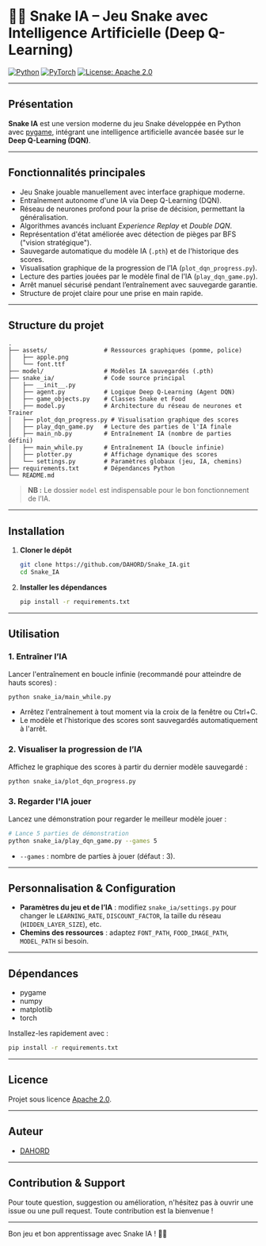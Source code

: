 # 🐍🤖 Snake IA – Jeu Snake avec Intelligence Artificielle (Deep Q-Learning)

[![Python](https://img.shields.io/badge/Python-3.8%2B-blue)](https://www.python.org/)
[![PyTorch](https://img.shields.io/badge/PyTorch-2.0%2B-orange.svg)](https://pytorch.org/)
[![License: Apache 2.0](https://img.shields.io/badge/License-Apache2.0-yellow.svg)](LICENSE)

---

## Présentation

**Snake IA** est une version moderne du jeu Snake développée en Python avec [pygame](https://www.pygame.org/), intégrant une intelligence artificielle avancée basée sur le **Deep Q-Learning (DQN)**.

---

## Fonctionnalités principales

- Jeu Snake jouable manuellement avec interface graphique moderne.
- Entraînement autonome d'une IA via Deep Q-Learning (DQN).
- Réseau de neurones profond pour la prise de décision, permettant la généralisation.
- Algorithmes avancés incluant *Experience Replay* et *Double DQN*.
- Représentation d'état améliorée avec détection de pièges par BFS ("vision stratégique").
- Sauvegarde automatique du modèle IA (`.pth`) et de l'historique des scores.
- Visualisation graphique de la progression de l’IA (`plot_dqn_progress.py`).
- Lecture des parties jouées par le modèle final de l'IA (`play_dqn_game.py`).
- Arrêt manuel sécurisé pendant l’entraînement avec sauvegarde garantie.
- Structure de projet claire pour une prise en main rapide.

---

## Structure du projet

```text
.
├── assets/                # Ressources graphiques (pomme, police)
│   ├── apple.png
│   └── font.ttf
├── model/                 # Modèles IA sauvegardés (.pth)
├── snake_ia/              # Code source principal
│   ├── __init__.py
│   ├── agent.py           # Logique Deep Q-Learning (Agent DQN)
│   ├── game_objects.py    # Classes Snake et Food
│   ├── model.py           # Architecture du réseau de neurones et Trainer
│   ├── plot_dqn_progress.py # Visualisation graphique des scores
│   ├── play_dqn_game.py   # Lecture des parties de l'IA finale
│   ├── main_nb.py         # Entraînement IA (nombre de parties défini)
│   ├── main_while.py      # Entraînement IA (boucle infinie)
│   ├── plotter.py         # Affichage dynamique des scores
│   └── settings.py        # Paramètres globaux (jeu, IA, chemins)
├── requirements.txt       # Dépendances Python
└── README.md
```
> **NB :** Le dossier `model` est indispensable pour le bon fonctionnement de l’IA.

---

## Installation

1. **Cloner le dépôt**
    ```sh
    git clone https://github.com/DAHORD/Snake_IA.git
    cd Snake_IA
    ```
2. **Installer les dépendances**
    ```sh
    pip install -r requirements.txt
    ```

---

## Utilisation

### 1. Entraîner l’IA

Lancer l'entraînement en boucle infinie (recommandé pour atteindre de hauts scores) :
```sh
python snake_ia/main_while.py
```
- Arrêtez l'entraînement à tout moment via la croix de la fenêtre ou Ctrl+C.
- Le modèle et l'historique des scores sont sauvegardés automatiquement à l'arrêt.

### 2. Visualiser la progression de l’IA

Affichez le graphique des scores à partir du dernier modèle sauvegardé :
```sh
python snake_ia/plot_dqn_progress.py
```

### 3. Regarder l'IA jouer

Lancez une démonstration pour regarder le meilleur modèle jouer :
```sh
# Lance 5 parties de démonstration
python snake_ia/play_dqn_game.py --games 5
```
- `--games` : nombre de parties à jouer (défaut : 3).

---

## Personnalisation & Configuration

- **Paramètres du jeu et de l’IA** : modifiez `snake_ia/settings.py` pour changer le `LEARNING_RATE`, `DISCOUNT_FACTOR`, la taille du réseau (`HIDDEN_LAYER_SIZE`), etc.
- **Chemins des ressources** : adaptez `FONT_PATH`, `FOOD_IMAGE_PATH`, `MODEL_PATH` si besoin.

---

## Dépendances

- pygame
- numpy
- matplotlib
- torch

Installez-les rapidement avec :
```sh
pip install -r requirements.txt
```

---

## Licence

Projet sous licence [Apache 2.0](LICENSE).

---

## Auteur

- [DAHORD](https://github.com/DAHORD)

---

## Contribution & Support

Pour toute question, suggestion ou amélioration, n'hésitez pas à ouvrir une issue ou une pull request. Toute contribution est la bienvenue !

---

Bon jeu et bon apprentissage avec Snake IA ! 🐍🤖
